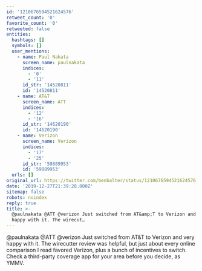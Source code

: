 ```yaml
---
id: '1210676594521624576'
retweet_count: '0'
favorite_count: '0'
retweeted: false
entities:
  hashtags: []
  symbols: []
  user_mentions:
    - name: Paul Nakata
      screen_name: paulnakata
      indices:
        - '0'
        - '11'
      id_str: '14520811'
      id: '14520811'
    - name: AT&T
      screen_name: ATT
      indices:
        - '12'
        - '16'
      id_str: '14620190'
      id: '14620190'
    - name: Verizon
      screen_name: Verizon
      indices:
        - '17'
        - '25'
      id_str: '59889953'
      id: '59889953'
  urls: []
original_url: https://twitter.com/benbalter/status/1210676594521624576
date: '2019-12-27T21:39:28.000Z'
sitemap: false
robots: noindex
reply: true
title: >-
  @paulnakata @ATT @verizon Just switched from AT&amp;T to Verizon and very
  happy with it. The wirecut…
---
```


@paulnakata @ATT @verizon Just switched from AT&amp;T to Verizon and very happy with it. The wirecutter review was helpful, but just about every online comparison I read favored Verizon, plus a bunch of incentives to switch. Check a third-party coverage app for your area before you decide, as YMMV.